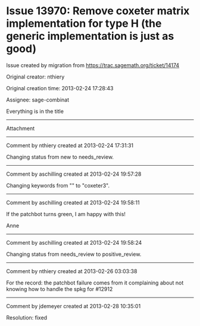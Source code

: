 # Issue 13970: Remove coxeter matrix implementation for type H (the generic implementation is just as good)

Issue created by migration from https://trac.sagemath.org/ticket/14174

Original creator: nthiery

Original creation time: 2013-02-24 17:28:43

Assignee: sage-combinat

Everything is in the title


---

Attachment


---

Comment by nthiery created at 2013-02-24 17:31:31

Changing status from new to needs_review.


---

Comment by aschilling created at 2013-02-24 19:57:28

Changing keywords from "" to "coxeter3".


---

Comment by aschilling created at 2013-02-24 19:58:11

If the patchbot turns green, I am happy with this!

Anne


---

Comment by aschilling created at 2013-02-24 19:58:24

Changing status from needs_review to positive_review.


---

Comment by nthiery created at 2013-02-26 03:03:38

For the record: the patchbot failure comes from it complaining about not knowing how to handle the spkg for #12912


---

Comment by jdemeyer created at 2013-02-28 10:35:01

Resolution: fixed
